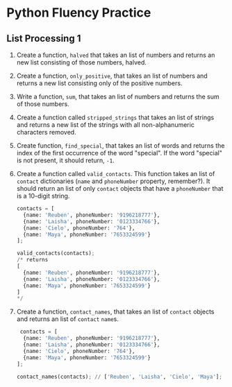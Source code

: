 # Python Fluency Practice
## List Processing 1

1. Create a function, `halved` that takes an list of numbers and returns an new list consisting of those numbers, halved.

2. Create a function, `only_positive`, that takes an list of numbers and returns a new list consisting only of the positive numbers.

3. Write a function, `sum`, that takes an list of numbers and returns the sum of those numbers.

4. Create a function called `stripped_strings` that takes an list of strings and returns a new list of the strings with all non-alphanumeric characters removed.

5. Create function, `find_special`, that takes an list of words and returns the index of the first occurrence of the word "special". If the word "special" is not present, it should return, `-1`.

6. Create a function called `valid_contacts`. This function takes an list of `contact` dictionaries (`name` and `phoneNumber` property, remember?). It should return an list of only `contact` objects that have a `phoneNumber` that is a 10-digit string.
      ```python
      contacts = [
        {name: 'Reuben', phoneNumber: '9196218777'},
        {name: 'Laisha', phoneNumber: '0123334766'},
        {name: 'Cielo', phoneNumber: '764'},
        {name: 'Maya', phoneNumber: '7653324599'}
      ];

      valid_contacts(contacts);
      /* returns
      [
        {name: 'Reuben', phoneNumber: '9196218777'},
        {name: 'Laisha', phoneNumber: '0123334766'},
        {name: 'Maya', phoneNumber: '7653324599'}
      ]
      */
      ```

7. Create a function, `contact_names`, that takes an list of `contact` objects and returns an list of `contact` `name`s.
      ```python
       contacts = [
        {name: 'Reuben', phoneNumber: '9196218777'},
        {name: 'Laisha', phoneNumber: '0123334766'},
        {name: 'Cielo', phoneNumber: '764'},
        {name: 'Maya', phoneNumber: '7653324599'}
      ];

      contact_names(contacts); // ['Reuben', 'Laisha', 'Cielo', 'Maya'];
      ```
